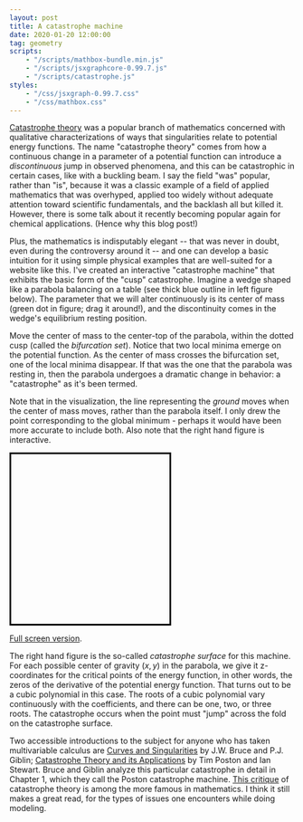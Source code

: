 ```yaml
---
layout: post
title: A catastrophe machine
date: 2020-01-20 12:00:00
tag: geometry
scripts:
    - "/scripts/mathbox-bundle.min.js"
    - "/scripts/jsxgraphcore-0.99.7.js"
    - "/scripts/catastrophe.js"
styles:
    - "/css/jsxgraph-0.99.7.css"
    - "/css/mathbox.css"
---
```


[Catastrophe theory](https://en.wikipedia.org/wiki/Catastrophe_theory) was a popular branch of mathematics concerned with qualitative characterizations of ways that singularities relate to potential energy functions. The name "catastrophe theory" comes from how a continuous change in a parameter of a potential function can introduce a _discontinuous_ jump in observed phenomena, and this can be catastrophic in certain cases, like with a buckling beam. I say the field "was" popular, rather than "is", because it was a classic example of a field of applied mathematics that was overhyped, applied too widely without adequate attention toward scientific fundamentals, and the backlash all but killed it. However, there is some talk about it recently becoming popular again for chemical applications. (Hence why this blog post!)

Plus, the mathematics is indisputably elegant -- that was never in doubt, even during the controversy around it -- and one can develop a basic intuition for it using simple physical examples that are well-suited for a website like this. I've created an interactive "catastrophe machine" that exhibits the basic form of the "cusp" catastrophe. Imagine a wedge shaped like a parabola balancing on a table (see thick blue outline in left figure below). The parameter that we will alter continuously is its center of mass (green dot in figure; drag it around!), and the discontinuity comes in the wedge's equilibrium resting position. 

Move the center of mass to the center-top of the parabola, within the dotted cusp (called the _bifurcation set_). Notice that two local minima emerge on the potential function. As the center of mass crosses the bifurcation set, one of the local minima disappear. If that was the one that the parabola was resting in, then the parabola undergoes a dramatic change in behavior: a "catastrophe" as it's been termed.

Note that in the visualization, the line representing the _ground_ moves when the center of mass moves, rather than the parabola itself. I only drew the point corresponding to the global minimum - perhaps it would have been more accurate to include both. Also note that the right hand figure is interactive.

<div style="display: flex; width: 600px; margin: 3px auto; justify-content:space-between">
<div id="control" style="flex:0 1 auto;width:280px;height:300px;border: 3px solid black"></div>
<div id="catastrophe-surface" style="flex:0 1 auto;width:280px;height:300px;border: none;"></div>
</div>

[Full screen version](/html/fullscreen/catastrophe). 

The right hand figure is the so-called _catastrophe surface_ for this machine. For each possible center of gravity $(x, y)$ in the parabola, we give it z-coordinates for the critical points of the energy function, in other words, the zeros of the derivative of the potential energy function. That turns out to be a cubic polynomial in this case. The roots of a cubic polynomial vary continuously with the coefficients, and there can be one, two, or three roots. The catastrophe occurs when
the point must "jump" across the fold on the catastrophe surface.

Two accessible introductions to the subject for anyone who has taken multivariable calculus are [Curves and Singularities](https://www.amazon.com/Curves-Singularities-Geometrical-Introduction-Singularity/dp/0521429994) by J.W. Bruce and P.J. Giblin; [Catastrophe Theory and its Applications](https://store.doverpublications.com/048669271x.html) by Tim Poston and Ian Stewart. Bruce and Giblin analyze this particular catastrophe in detail in Chapter 1, which they call the Poston catastrophe machine. [This critique](http://faculty.washington.edu/etsb/402W12/materials/Zahler_Sussman_claims_and_accomplishments_of_applied_catastrophe_nature_77.pdf) of catastrophe theory is among the more famous in mathematics. I think it still makes a great read, for the types of issues one encounters while doing modeling.
